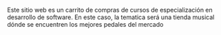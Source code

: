 Este sitio web es un carrito de compras de cursos de especialización en desarrollo de software.
En este caso, la tematica será una tienda musical dónde se encuentren los mejores pedales del mercado